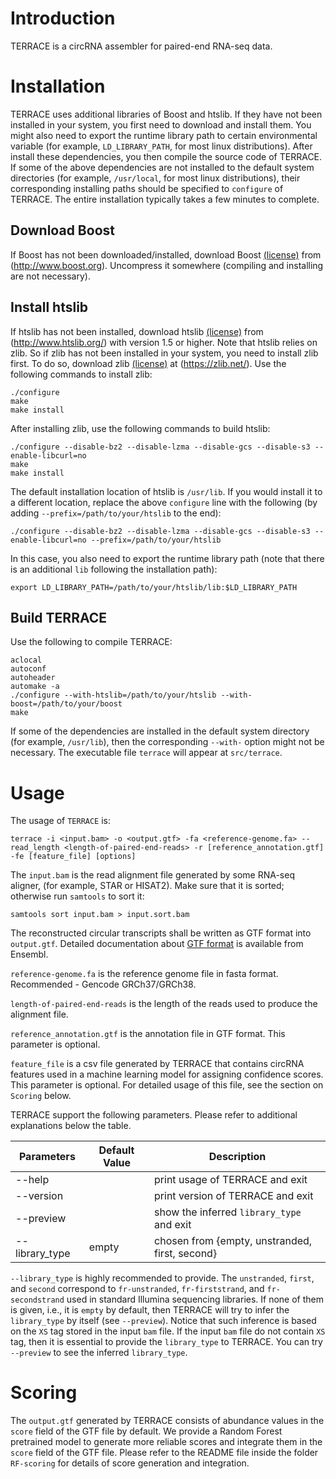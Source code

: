 # Introduction

TERRACE is a circRNA assembler for paired-end RNA-seq data.

# Installation

TERRACE uses additional libraries of Boost and htslib. 
If they have not been installed in your system, you first
need to download and install them. You might also need to
export the runtime library path to certain environmental
variable (for example, `LD_LIBRARY_PATH`, for most linux distributions).
After install these dependencies, you then compile the source code of TERRACE.
If some of the above dependencies are not installed to the default system 
directories (for example, `/usr/local`, for most linux distributions),
their corresponding installing paths should be specified to `configure` of TERRACE.
The entire installation typically takes a few minutes to complete.

## Download Boost
If Boost has not been downloaded/installed, download Boost
[(license)](http://www.boost.org/LICENSE_1_0.txt) from (http://www.boost.org).
Uncompress it somewhere (compiling and installing are not necessary).

## Install htslib
If htslib has not been installed, download htslib 
[(license)](https://github.com/samtools/htslib/blob/develop/LICENSE)
from (http://www.htslib.org/) with version 1.5 or higher.
Note that htslib relies on zlib. So if zlib has not been installed in your system,
you need to install zlib first. To do so, download zlib
[(license)](https://zlib.net/zlib_license.html) at (https://zlib.net/).
Use the following commands to install zlib:
```
./configure
make
make install
```
After installing zlib, use the following commands to build htslib:
```
./configure --disable-bz2 --disable-lzma --disable-gcs --disable-s3 --enable-libcurl=no
make
make install
```
The default installation location of htslib is `/usr/lib`.
If you would install it to a different location, replace the above `configure` line with
the following (by adding `--prefix=/path/to/your/htslib` to the end):
```
./configure --disable-bz2 --disable-lzma --disable-gcs --disable-s3 --enable-libcurl=no --prefix=/path/to/your/htslib
```
In this case, you also need to export the runtime library path (note that there
is an additional `lib` following the installation path):
```
export LD_LIBRARY_PATH=/path/to/your/htslib/lib:$LD_LIBRARY_PATH
```

## Build TERRACE

Use the following to compile TERRACE:
```
aclocal
autoconf
autoheader
automake -a
./configure --with-htslib=/path/to/your/htslib --with-boost=/path/to/your/boost
make
```

If some of the dependencies are installed in the default system directory (for example, `/usr/lib`),
then the corresponding `--with-` option might not be necessary.
The executable file `terrace` will appear at `src/terrace`.

# Usage

The usage of `TERRACE` is:
```
terrace -i <input.bam> -o <output.gtf> -fa <reference-genome.fa> --read_length <length-of-paired-end-reads> -r [reference_annotation.gtf] -fe [feature_file] [options]
```

The `input.bam` is the read alignment file generated by some RNA-seq aligner, (for example, STAR or HISAT2).
Make sure that it is sorted; otherwise run `samtools` to sort it:
```
samtools sort input.bam > input.sort.bam
```
The reconstructed circular transcripts shall be written as GTF format into `output.gtf`. Detailed documentation about [GTF format](https://useast.ensembl.org/info/website/upload/gff.html) is available from Ensembl.

`reference-genome.fa` is the reference genome file in fasta format. Recommended - Gencode GRCh37/GRCh38.

`length-of-paired-end-reads` is the length of the reads used to produce the alignment file.

`reference_annotation.gtf` is the annotation file in GTF format. This parameter is optional.

`feature_file` is a csv file generated by TERRACE that contains circRNA features used in a machine learning model for assigning confidence scores. This parameter is optional. For detailed usage of this file, see the section on `Scoring` below.


TERRACE support the following parameters. Please refer
to additional explanations below the table.

 Parameters | Default Value | Description
 ------------------------- | ------------- | ----------
 --help  | | print usage of TERRACE and exit
 --version | | print version of TERRACE and exit
 --preview | | show the inferred `library_type` and exit
 --library_type               | empty | chosen from {empty, unstranded, first, second}

`--library_type` is highly recommended to provide. The `unstranded`, `first`, and `second`
correspond to `fr-unstranded`, `fr-firststrand`, and `fr-secondstrand` used in standard Illumina
sequencing libraries. If none of them is given, i.e., it is `empty` by default, then TERRACE
will try to infer the `library_type` by itself (see `--preview`). Notice that such inference is based
on the `XS` tag stored in the input `bam` file. If the input `bam` file do not contain `XS` tag,
then it is essential to provide the `library_type` to TERRACE. You can try `--preview` to see
the inferred `library_type`.

# Scoring

The `output.gtf` generated by TERRACE consists of abundance values in the `score` field of the GTF file by default. We provide a Random Forest pretrained model to generate more reliable scores and integrate them in the `score` field of the GTF file. Please refer to the README file inside the folder `RF-scoring` for details of score generation and integration.